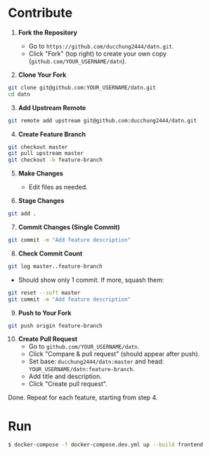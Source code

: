 # Contribute

1. **Fork the Repository**
   - Go to `https://github.com/ducchung2444/datn.git`.
   - Click "Fork" (top right) to create your own copy (`github.com/YOUR_USERNAME/datn`).

2. **Clone Your Fork**
```sh
git clone git@github.com:YOUR_USERNAME/datn.git
cd datn
```

3. **Add Upstream Remote**
```sh
git remote add upstream git@github.com:ducchung2444/datn.git
```

4. **Create Feature Branch**
```sh
git checkout master
git pull upstream master
git checkout -b feature-branch
```

5. **Make Changes**
   - Edit files as needed.

6. **Stage Changes**
```bash
git add .
```

7. **Commit Changes (Single Commit)**
```bash
git commit -m "Add feature description"
```

8. **Check Commit Count**
```bash
git log master..feature-branch
```
   - Should show only 1 commit. If more, squash them:
```bash
git reset --soft master
git commit -m "Add feature description"
```

9. **Push to Your Fork**
```bash
git push origin feature-branch
```

10. **Create Pull Request**
    - Go to `github.com/YOUR_USERNAME/datn`.
    - Click "Compare & pull request" (should appear after push).
    - Set base: `ducchung2444/datn:master` and head: `YOUR_USERNAME/datn:feature-branch`.
    - Add title and description.
    - Click "Create pull request".

Done. Repeat for each feature, starting from step 4.

# Run

```sh
$ docker-compose -f docker-compose.dev.yml up --build frontend
```
